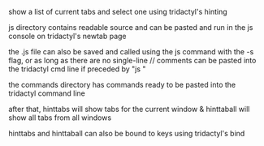 show a list of current tabs and select one using tridactyl's hinting

js directory contains readable source and can be pasted and run in the js console on tridactyl's newtab page

the .js file can also be saved and called using the js command with the -s flag, or as long as there are no single-line // comments can be pasted into the tridactyl cmd line if preceded by "js "

the commands directory has commands ready to be pasted into the tridactyl command line

after that, hinttabs will show tabs for the current window & hinttaball will show all tabs from all windows

hinttabs and hinttaball can also be bound to keys using tridactyl's bind

